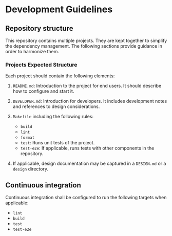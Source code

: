 # Development Guidelines

## Repository structure

This repository contains multiple projects. They are kept together to simplify the dependency management. The following sections provide guidance in order to harmonize them.

### Projects Expected Structure

Each project should contain the following elements:

1. `README.md`: Introduction to the project for end users. It should describe how to configure and start it.

1. `DEVELOPER.md`: Introduction for developers. It includes development notes and references to design considerations.

1. `Makefile` including the following rules:
    - `build`
    - `lint`
    - `format`
    - `test`: Runs unit tests of the project.
    - `test-e2e`: If applicable, runs tests with other components in the repository.

1. If applicable, design documentation may be captured in a `DESIGN.md` or a `design` directory.

## Continuous integration

Continuous integration shall be configured to run the following targets when applicable:
- `lint`
- `build`
- `test`
- `test-e2e`
